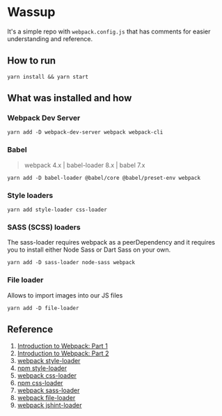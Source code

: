 
# Wassup

It's a simple repo with `webpack.config.js` that has comments for easier understanding and reference.

## How to run

```
yarn install && yarn start
```

## What was installed and how

### Webpack Dev Server

```
yarn add -D webpack-dev-server webpack webpack-cli
```

### Babel

> webpack 4.x | babel-loader 8.x | babel 7.x

```
yarn add -D babel-loader @babel/core @babel/preset-env webpack
```

### Style loaders

```
yarn add style-loader css-loader
```


### SASS (SCSS) loaders

The sass-loader requires webpack as a peerDependency and it requires you to install either Node Sass or Dart Sass on your own.

```
yarn add -D sass-loader node-sass webpack
```

### File loader

Allows to import images into our JS files

```
yarn add -D file-loader
```

## Reference

1. [Introduction to Webpack: Part 1](https://code.tutsplus.com/tutorials/introduction-to-webpack-part-1--cms-25791)
2. [Introduction to Webpack: Part 2](https://code.tutsplus.com/tutorials/introduction-to-webpack-part-2--cms-25911)
3. [webpack style-loader](https://webpack.js.org/loaders/style-loader/)
4. [npm style-loader](https://www.npmjs.com/package/style-loader)
5. [webpack css-loader](https://webpack.js.org/loaders/css-loader/)
6. [npm css-loader](https://www.npmjs.com/package/css-loader)
7. [webpack sass-loader](https://webpack.js.org/loaders/sass-loader/)
8. [webpack file-loader](https://webpack.js.org/loaders/file-loader/)
9. [webpack jshint-loader](https://webpack.js.org/loaders/jshint-loader/)
